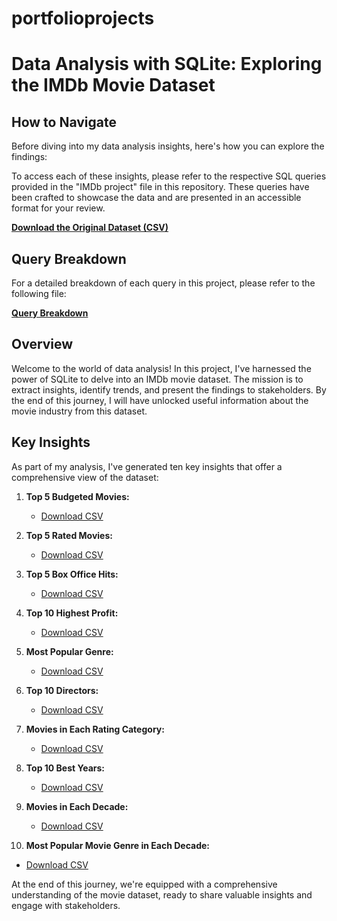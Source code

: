 # portfolioprojects
# Data Analysis with SQLite: Exploring the IMDb Movie Dataset

## How to Navigate
Before diving into my data analysis insights, here's how you can explore the findings:

To access each of these insights, please refer to the respective SQL queries provided in the "IMDb project" file in this repository. These queries have been crafted to showcase the data and are presented in an accessible format for your review.

**[Download the Original Dataset (CSV)](https://github.com/KitFoxAme/portfolioprojects/blob/main/IMDb%20Project/IMDb%20Project%20.csv%20Files/IMDB%20Top%20250%20Movies%20.csv)**

## Query Breakdown
For a detailed breakdown of each query in this project, please refer to the following file:

**[Query Breakdown](https://github.com/KitFoxAme/portfolioprojects/blob/main/IMDb%20Project/IMDb%20project)**

## Overview
Welcome to the world of data analysis! In this project, I've harnessed the power of SQLite to delve into an IMDb movie dataset. The mission is to extract insights, identify trends, and present the findings to stakeholders. By the end of this journey, I will have unlocked useful information about the movie industry from this dataset.

## Key Insights
As part of my analysis, I've generated ten key insights that offer a comprehensive view of the dataset:

1. **Top 5 Budgeted Movies:**
   - [Download CSV](https://github.com/KitFoxAme/portfolioprojects/blob/main/IMDb%20Project/IMDb%20Project%20.csv%20Files/Top_5_Budgeted.csv)

2. **Top 5 Rated Movies:** 
   - [Download CSV](https://github.com/KitFoxAme/portfolioprojects/blob/main/IMDb%20Project/IMDb%20Project%20.csv%20Files/Top_5_HighestRated.csv)

3. **Top 5 Box Office Hits:**
   - [Download CSV](https://github.com/KitFoxAme/portfolioprojects/blob/main/IMDb%20Project/IMDb%20Project%20.csv%20Files/Top_5_BoxOffice.csv)

4. **Top 10 Highest Profit:**
   - [Download CSV](https://github.com/KitFoxAme/portfolioprojects/blob/main/IMDb%20Project/IMDb%20Project%20.csv%20Files/Top_10_MostProfitable.csv)

5. **Most Popular Genre:**
   - [Download CSV](https://github.com/KitFoxAme/portfolioprojects/blob/main/IMDb%20Project/IMDb%20Project%20.csv%20Files/PopularGenre_Decades.csv)

6. **Top 10 Directors:**
   - [Download CSV](https://github.com/KitFoxAme/portfolioprojects/blob/main/IMDb%20Project/IMDb%20Project%20.csv%20Files/Top_10_Directors.csv)

7. **Movies in Each Rating Category:** 
   - [Download CSV](https://github.com/KitFoxAme/portfolioprojects/blob/main/IMDb%20Project/IMDb%20Project%20.csv%20Files/Rating_Count.csv)

8. **Top 10 Best Years:** 
   - [Download CSV](https://github.com/KitFoxAme/portfolioprojects/blob/main/IMDb%20Project/IMDb%20Project%20.csv%20Files/Top_10_BestYears.csv)

9. **Movies in Each Decade:** 
   - [Download CSV](https://github.com/KitFoxAme/portfolioprojects/blob/main/IMDb%20Project/IMDb%20Project%20.csv%20Files/Movies_By_Decade.csv)

10. **Most Popular Movie Genre in Each Decade:** 
   - [Download CSV](https://github.com/KitFoxAme/portfolioprojects/blob/main/IMDb%20Project/IMDb%20Project%20.csv%20Files/Top_5_PopularGenres.csv)

At the end of this journey, we're equipped with a comprehensive understanding of the movie dataset, ready to share valuable insights and engage with stakeholders.

